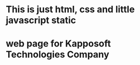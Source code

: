 # This is just html, css and little javascript static 
# web page for Kapposoft Technologies Company
